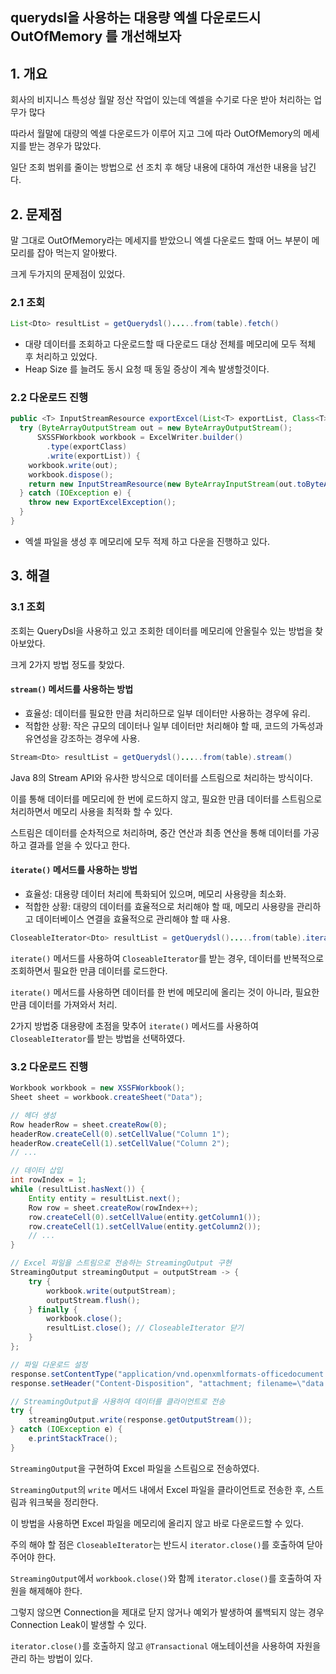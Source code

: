 ## querydsl을 사용하는 대용량 엑셀 다운로드시 OutOfMemory 를 개선해보자

## 1. 개요

회사의 비지니스 특성상 월말 정산 작업이 있는데 엑셀을 수기로 다운 받아 처리하는 업무가 많다

따라서 월말에 대량의 엑셀 다운로드가 이루어 지고 그에 따라 OutOfMemory의 메세지를 받는 경우가 많았다.

일단 조회 범위를 줄이는 방법으로 선 조치 후 해당 내용에 대하여 개선한 내용을 남긴다.



## 2. 문제점

말 그대로 OutOfMemory라는 메세지를 받았으니 엑셀 다운로드 할때 어느 부분이 메모리를 잡아 먹는지 알아봤다.

크게 두가지의 문제점이 있었다.

### 2.1 조회

```java
List<Dto> resultList = getQuerydsl().....from(table).fetch()
```

- 대량 데이터를 조회하고 다운로드할 때 다운로드 대상 전체를 메모리에 모두 적체 후 처리하고 있었다.
- Heap Size 를 늘려도 동시 요청 때 동일 증상이 계속 발생할것이다.

### 2.2 다운로드 진행

```java
public <T> InputStreamResource exportExcel(List<T> exportList, Class<T> exportClass) {
  try (ByteArrayOutputStream out = new ByteArrayOutputStream();
      SXSSFWorkbook workbook = ExcelWriter.builder()
        .type(exportClass)
        .write(exportList)) {
    workbook.write(out);
    workbook.dispose();
    return new InputStreamResource(new ByteArrayInputStream(out.toByteArray()));
  } catch (IOException e) {
    throw new ExportExcelException();
  }
}
```

- 엑셀 파일을 생성 후 메모리에 모두 적제 하고 다운을 진행하고 있다.



## 3. 해결

### 3.1 조회

조회는 QueryDsl을 사용하고 있고 조회한 데이터를 메모리에 안올릴수 있는 방법을 찾아보았다.

크게 2가지 방법 정도를 찾았다.



#### `stream()` 메서드를 사용하는 방법
- 효율성: 데이터를 필요한 만큼 처리하므로 일부 데이터만 사용하는 경우에 유리.
- 적합한 상황: 작은 규모의 데이터나 일부 데이터만 처리해야 할 때, 코드의 가독성과 유연성을 강조하는 경우에 사용.

```java
Stream<Dto> resultList = getQuerydsl().....from(table).stream()
```

Java 8의 Stream API와 유사한 방식으로 데이터를 스트림으로 처리하는 방식이다.

이를 통해 데이터를 메모리에 한 번에 로드하지 않고, 필요한 만큼 데이터를 스트림으로 처리하면서 메모리 사용을 최적화 할 수 있다. 

스트림은 데이터를 순차적으로 처리하며, 중간 연산과 최종 연산을 통해 데이터를 가공하고 결과를 얻을 수 있다고 한다.




#### `iterate()` 메서드를 사용하는 방법
- 효율성: 대용량 데이터 처리에 특화되어 있으며, 메모리 사용량을 최소화.
- 적합한 상황: 대량의 데이터를 효율적으로 처리해야 할 때, 메모리 사용량을 관리하고 데이터베이스 연결을 효율적으로 관리해야 할 때 사용.

```java
CloseableIterator<Dto> resultList = getQuerydsl().....from(table).iterate()
```

`iterate()` 메서드를 사용하여 `CloseableIterator`를 받는 경우, 데이터를 반복적으로 조회하면서 필요한 만큼 데이터를 로드한다. 

`iterate()` 메서드를 사용하면 데이터를 한 번에 메모리에 올리는 것이 아니라, 필요한 만큼 데이터를 가져와서 처리. 



2가지 방법중 대용량에 초점을 맞추어  `iterate()` 메서드를 사용하여 `CloseableIterator`를 받는 방법을 선택하였다.




### 3.2 다운로드 진행

```java
Workbook workbook = new XSSFWorkbook();
Sheet sheet = workbook.createSheet("Data");

// 헤더 생성
Row headerRow = sheet.createRow(0);
headerRow.createCell(0).setCellValue("Column 1");
headerRow.createCell(1).setCellValue("Column 2");
// ...

// 데이터 삽입
int rowIndex = 1;
while (resultList.hasNext()) {
    Entity entity = resultList.next();
    Row row = sheet.createRow(rowIndex++);
    row.createCell(0).setCellValue(entity.getColumn1());
    row.createCell(1).setCellValue(entity.getColumn2());
    // ...
}

// Excel 파일을 스트림으로 전송하는 StreamingOutput 구현
StreamingOutput streamingOutput = outputStream -> {
    try {
        workbook.write(outputStream);
        outputStream.flush();
    } finally {
        workbook.close();
        resultList.close(); // CloseableIterator 닫기
    }
};

// 파일 다운로드 설정
response.setContentType("application/vnd.openxmlformats-officedocument.spreadsheetml.sheet");
response.setHeader("Content-Disposition", "attachment; filename=\"data.xlsx\"");

// StreamingOutput을 사용하여 데이터를 클라이언트로 전송
try {
    streamingOutput.write(response.getOutputStream());
} catch (IOException e) {
    e.printStackTrace();
}
```

`StreamingOutput`을 구현하여 Excel 파일을 스트림으로 전송하였다. 

`StreamingOutput`의 `write` 메서드 내에서 Excel 파일을 클라이언트로 전송한 후, 스트림과 워크북을 정리한다.

이 방법을 사용하면 Excel 파일을 메모리에 올리지 않고 바로 다운로드할 수 있다.

주의 해야 할 점은 `CloseableIterator`는 반드시 `iterator.close()`를 호출하여 닫아주어야 한다. 

`StreamingOutput`에서 `workbook.close()`와 함께 `iterator.close()`를 호출하여 자원을 해제해야 한다.

그렇지 않으면 Connection을 제대로 닫지 않거나 예외가 발생하여 롤백되지 않는 경우 Connection Leak이 발생할 수 있다.

`iterator.close()`를 호출하지 않고 `@Transactional` 애노테이션을 사용하여 자원을 관리 하는 방법이 있다.
